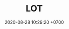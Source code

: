 ---
layout: teamCard3
permalink: /team/:title.html
categories: LA2024JN  LIN2 LIN3 LIN4  LIN7 LIN9
maincover: /assets/logos/LOT.png
puntosLJMAYO24: 17
date: 2020-08-28 10:29:20 +0700
title: LOT
route: /liga-naranja
tag: johto042024
color: black
puntosLJ202404: 12
grupo: sur
background: '#F16C38'
cover: /assets/backCard.png
team: LOT
ID: LOT
puntos: 4
pj: 2
dia: 25
hora: '22:10'
#PARTIDO 1
j1: RONDA 1
p1: LOT
pp1: EK BLACK
bg1: rock rock
r1: 
rr1: 
pt1: 0  
pj1: 0
#PARTIDO 2
j2: RONDA 2
p2: LOT
pp2: STAR-TEC
bg2: rock rock
r2: 
rr2: 
pt2: 0
pj2: 0
#PARTIDO 3
j3: RONDA 3
p3: POA GIRLS
pp3: LOT
bg3: rock
r3: 
rr3: 
pt3: 0
pj3: 0
#PARTIDO 4
j4: RONDA 4
p4: RISING STARS
pp4: LOT
bg4: rock 
r4: 
rr4: 
pt4: 0
pj4: 0
#PARTIDO 5
j5: RONDA 5
p5: LEGION MEW
pp5: LOT
bg5: rock 
r5: 
rr5: 
pt5: 0
pj5: 0
#PARTIDO 6
j6: RONDA 6
p6: LOT
pp6: 7DS
bg6: rock 
r6: 3
rr6: 0
pt6: 3
pj6: 1
#PARTIDO 7
j7: RONDA 7
p7: LOT
pp7: TSA
bg7: rock 
r7: 1
rr7: 2
pt7: 1
pj7: 1
#PARTIDO 8
j8: RONDA 8
p8: LOT 
pp8: DESCANSO
bg8: rock 
rr8: 
r8: 
pt8: 0
pj8: 0
#PARTIDO 9
j9: RONDA 9
p9: TEAM AQUA
pp9: LOT
bg9: rock 
r9: 
rr9: 
pt9: 0
pj9: 0
#PARTIDO 10
j10: RONDA 10
p10: IL REBORN
pp10: LOT
bg10: rock 
r10: 
rr10: 
pt10: 0
pj10: 0
#PARTIDO 11
j11: RONDA 11
p11: LOT
pp11: LEGION P&S
bg11: rock 
r11: 
rr11: 
pt11: 0
pj11: 0

# pj: 11
# pt1: 1
# pt2: 3
# pt3: 2
# pt4: 3
# pt5: 0
# pt6: 3
# pt7: 0
# pt8: 1
# pt9: 0
# pt10: 1
# pt11: 3
# p1: ZODIAC
# r1: 2
# bg1: rock bg-warning
# rr1: 1
# pp1: DFS DMD
# p2: DFS DMD
# r2: 3
# rr2: 0
# bg2: rock bg-success
# pp2: MBO
# p3: DFS DMD
# r3: 2
# bg3: rock bg-info
# rr3: 1
# pp3: LAST BREATH
# p4:  DFS RUBY
# r4: 0
# bg4: rock bg-success
# rr4: 3
# pp4: DFS DMD
# p5:  no smite
# r5: 3
# bg5: rock bg-danger
# rr5: 0
# pp5: dfs dmd
# p6: jas
# r6: 0
# rr6: 3
# bg6: rock bg-success
# pp6: dfs dmd
# p7:  DFS DMD
# r7: 0
# rr7: 2
# bg7: rock bg-danger
# pp7: SOJ
# p8:  DFS DMD
# r8: 1
# bg8: rock bg-warning
# rr8: 2
# pp8: T. SATISFACTION
# p9:  DFS DMD
# r9: 0
# bg9: rock bg-danger
# rr9: 3
# pp9: S. VANGUARD
# p10:  HGO
# r10: 2
# rr10: 1
# bg10: rock bg-warning
# pp10: DFS DM
# p11: hg regios
# r11: 0
# rr11: 3
# bg11: rock bg-success
# pp11: dfs dmd
##torneos
rango: ACERO
bg: bg-johto 
torneo1: Lj my24
tps1: IN PROGRESS
tb1: card-johto
timg1: /assets/logos/LIGA-JOHTO.png
---